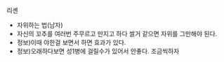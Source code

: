 리셴

* 자위하는 법(남자)
* 자신의 꼬추를 여러번 주무르고 만지고 하다 쌀거 같으면 자위를 그만해야 된다.
* 정보)이때 야한걸 보면서 하면 효과가 있다.
* 정보)오래하다보면 성1병에 걸릴수가 있어서 안좋다. 조금씩하자
